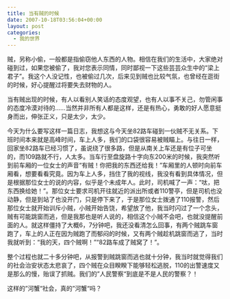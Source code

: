 ```yaml
---
title: 当有贼的时候
date: 2007-10-18T03:56:04+00:00
layout: post
categories:
  - 我的世界
---
```


贼，另称小偷，一般都是指偷窃他人东西的人物。相信在我们的生活中，大家绝对碰到过，如果您被偷了，我对您表示同情，同时鄙视一下这些芸芸众生中的“梁上君子”。我这个人没记性，也被偷过几次，后来见到贼也比较气氛，也曾经在逛街的时候，好心提醒过将要失去财物的人。

当有贼出现的时候，有人以看别人笑话的态度观望，也有人以事不关己，勿管闲事的态度冷漠对待的……当然并非所有人都是这样，还是有热心，勇敢的好人愿意挺身而出，伸张正义，只是太少，太少。

今天为什么要写这样一篇日志，我想这与今天坐82路车碰到一伙贼不无关系。下班时间本来就是高峰时间，车上人多，我们的口袋很容易被贼瞄上。与往日一样，回家坐82路车已经习惯了，虽说绕了很多路，但是从南关上车还是有位子可坐的，而109路就不行，人太多。当车行至盘旋路十字向东200米的时候，我突然听到前车厢的一位女士的声音“有贼！你把我的东西还给我！”车厢里的人顿时向前车厢看，想要看看究竟。因为车上人多，挡住了我的视线，我没有看到具体情况，但是根据那位女士的说的内容，似乎是个未成年人。此时，司机喊了一声：“呔，把东西换给她！”。那位女士要求司机开往就近的派出所或者110警亭，但是司机也没动静，但是到站了也没开门，只是停下来了，于是那位女士拨通了110报警，然后那位女士就开始训斥小贼，小贼开始告饶，希望放了他，我当时闪过了一个念头，贼有可能跳窗而逃，但是我那也是听人说的，相信这个小贼不会吧，也就没提醒前面的人。就这样僵持了大概6，7分钟吧，我还没看清怎么回事，有两个贼跳车窗跑了，车上的人正在因为贼跑了而郁闷的时候，又有两个贼趁机跳窗而逃了，当时我就听到：“我的天，四个贼啊！”“82路车成了贼窝了！”。

整个过程也就二十多分钟吧，从报警到贼跳窗而逃也就十分钟，我当时就觉得我们的社会治安状态太悲哀了，四个贼在众目睽睽下能够轻松逃脱，110的出警速度又是那么的慢，贻误了抓贼。我们的”人民警察“到底是不是人民的警察？！

这样的”河蟹“社会，真的”河蟹“吗？